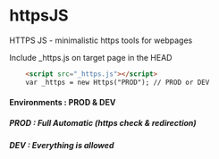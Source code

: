 # httpsJS
HTTPS JS - minimalistic https tools for webpages


   
Include _https.js on target page in the HEAD
```html 
    <script src="_https.js"></script>
    var _https = new Https("PROD"); // PROD or DEV

```

#### Environments : PROD & DEV

##### PROD : Full Automatic (https check & redirection)

##### DEV : Everything is allowed



